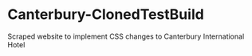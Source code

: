 # Canterbury-ClonedTestBuild
Scraped website to implement CSS changes to Canterbury International Hotel 
